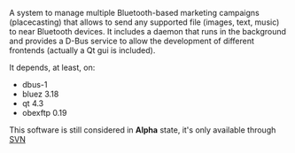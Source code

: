 A system to manage multiple Bluetooth-based marketing campaigns (placecasting) that allows to send any supported file (images, text, music) to near Bluetooth devices. It includes a daemon that runs in the background and provides a D-Bus service to allow the development of different frontends (actually a Qt gui is included).

It depends, at least, on:
  * dbus-1
  * bluez 3.18
  * qt 4.3
  * obexftp 0.19

This software is still considered in **Alpha** state, it's only available through [SVN](http://code.google.com/p/btam/source)
